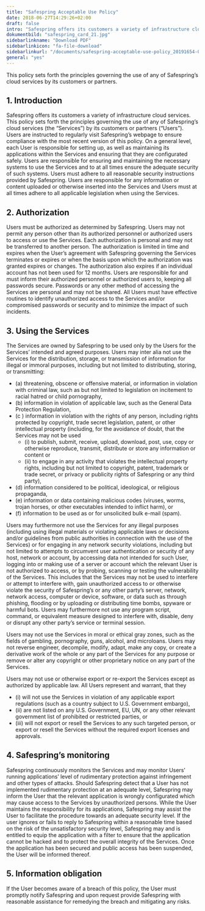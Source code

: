 ```yaml
---
title: "Safespring Acceptable Use Policy"
date: 2018-06-27T14:29:26+02:00
draft: false
intro: "Safespring offers its customers a variety of infrastructure cloud services. This policy sets forth the principles governing the use of any of Safespring’s cloud services by its customers or partners."
dokumentbild: "safespring_card_21.jpg"
sidebarlinkname: "Download PDF"
sidebarlinkicon: "fa-file-download"
sidebarlinkurl: "/documents/safespring-acceptable-use-policy_20191654-01.pdf"
general: "yes"
---
```


<div class="ingress"><p>This policy sets forth the principles governing the use of any of Safespring’s cloud services by its customers or partners.</p></div>


## 1.	Introduction

Safespring offers its customers a variety of infrastructure cloud services. This policy sets forth the principles governing the use of any of Safespring’s cloud services (the “Services”) by its customers or partners (“Users”). Users are instructed to regularly visit Safespring’s webpage to ensure compliance with the most recent version of this policy. On a general level, each User is responsible for setting up, as well as maintaining its applications within the Services and ensuring that they are configurated safely. Users are responsible for ensuring and maintaining the necessary systems to use the Services and to at all times ensure the adequate security of such systems. Users must adhere to all reasonable security instructions provided by Safespring.
Users are responsible for any information or content uploaded or otherwise inserted into the Services and Users must at all times adhere to all applicable legislation when using the Services.

## 2.	Authorization

Users must be authorized as determined by Safespring. Users may not permit any person other than its authorized personnel or authorized users to access or use the Services. Each authorization is personal and may not be transferred to another person. The authorization is limited in time and expires when the User’s agreement with Safespring governing the Services terminates or expires or when the basis upon which the authorization was granted expires or changes. The authorization also expires if an individual account has not been used for 12 months.
Users are responsible for and must inform their authorized personnel or authorized users to, keeping all passwords secure. Passwords or any other method of accessing the Services are personal and may not be shared. All Users must have effective routines to identify unauthorized access to the Services and/or compromised passwords or security and to minimize the impact of such incidents.

## 3.	Using the Services

The Services are owned by Safespring to be used only by the Users for the Services’ intended and agreed purposes. Users may inter alia not use the Services for the distribution, storage, or transmission of information for illegal or immoral purposes, including but not limited to distributing, storing, or transmitting:

- (a)	threatening, obscene or offensive material, or information in violation with criminal law, such as but not limited to legislation on incitement to racial hatred or child pornography,
- (b)	information in violation of applicable law, such as the General Data Protection Regulation,
- (c )	information in violation with the rights of any person, including rights protected by copyright, trade secret legislation, patent, or other intellectual property (including, for the avoidance of doubt, that the Services may not be used
    - (i) to publish, submit, receive, upload, download, post, use, copy or otherwise reproduce, transmit, distribute or store any information or content or
    - (ii) to engage in any activity that violates the intellectual property rights, including but not limited to copyright, patent, trademark or trade secret, or privacy or publicity rights of Safespring or any third party),
- (d)	information considered to be political, ideological, or religious propaganda,
- (e)	information or data containing malicious codes (viruses, worms, trojan horses, or other executables intended to inflict harm), or
- (f)	information to be used as or for unsolicited bulk e-mail (spam).

Users may furthermore not use the Services for any illegal purposes (including using illegal materials or violating applicable laws or decisions and/or guidelines from public authorities in connection with the use of the Services) or for engaging in any network security violations, including but not limited to attempts to circumvent user authentication or security of any host, network or account, by accessing data not intended for such User, logging into or making use of a server or account which the relevant User is not authorized to access, or by probing, scanning or testing the vulnerability of the Services. This includes that the Services may not be used to interfere or attempt to interfere with, gain unauthorized access to or otherwise violate the security of Safespring’s or any other party’s server, network, network access, computer or device, software, or data such as through phishing, flooding or by uploading or distributing time bombs, spyware or harmful bots. Users may furthermore not use any program script, command, or equivalent measure designed to interfere with, disable, deny or disrupt any other party’s service or terminal session.

Users may not use the Services in moral or ethical gray zones, such as the fields of gambling, pornography, guns, alcohol, and microloans.
Users may not reverse engineer, decompile, modify, adapt, make any copy, or create a derivative work of the whole or any part of the Services for any purpose or remove or alter any copyright or other proprietary notice on any part of the Services.

Users may not use or otherwise export or re-export the Services except as authorized by applicable law. All Users represent and warrant, that they

- (i) will not use the Services in violation of any applicable export regulations (such as a country subject to U.S. Government embargo),
- (ii) are not listed on any U.S. Government, EU, UN, or any other relevant government list of prohibited or restricted parties, or
- (iii) will not export or resell the Services to any such targeted person, or export or resell the Services without the required export licenses and approvals.

## 4.	Safespring’s monitoring

Safespring continuously monitors the Services and may monitor Users’ running applications’ level of rudimentary protection against infringement and other types of attacks. Should Safespring detect that a User has not implemented rudimentary protection at an adequate level, Safespring may inform the User that the relevant application is wrongly configurated which may cause access to the Services by unauthorized persons. While the User maintains the responsibility for its applications, Safespring may assist the User to facilitate the procedure towards an adequate security level. If the user ignores or fails to reply to Safespring within a reasonable time based on the risk of the unsatisfactory security level, Safespring may and is entitled to equip the application with a filter to ensure that the application cannot be hacked and to protect the overall integrity of the Services. Once the application has been secured and public access has been suspended, the User will be informed thereof.

## 5.	Information obligation
If the User becomes aware of a breach of this policy, the User must promptly notify Safespring and upon request provide Safespring with reasonable assistance for remedying the breach and mitigating any risks.
